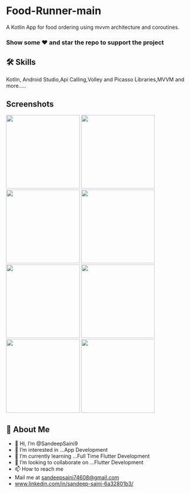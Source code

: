 # Food-Runner-main

A Kotlin App for food ordering using mvvm architecture and coroutines.

### Show some ❤️ and star the repo to support the project

## 🛠 Skills
Kotlin, Android Studio,Api Calling,Volley and Picasso Libraries,MVVM and more.....

## Screenshots

<p float="right">
<img src="Food-Runner-main/Screenshot_20230225_050320.jpg" width="200"/>                     
<img src="Food-Runner-main/Screenshot_20230225_050338.jpg" width="200"/>   
<img src="Food-Runner-main/Screenshot_20230225_050345.jpg" width="200"/>     
<img src="Food-Runner-main/Screenshot_20230225_050353.jpg" width="200"/>
<img src="Food-Runner-main/Screenshot_20230225_050401.jpg" width="200"/>
<img src="Food-Runner-main/Screenshot_20230225_050408.jpg" width="200"/>
<img src="Food-Runner-main/Screenshot_20230225_050418.jpg" width="200"/>
<img src="Food-Runner-main/Screenshot_20230225_050425.jpg" width="200"/>
</p>

## 🚀 About Me
- 👋 Hi, I’m @SandeepSaini9
- 👀 I’m interested in ...App Development
- 🌱 I’m currently learning ...Full Time Flutter Development
- 💞️ I’m looking to collaborate on ...Flutter Development
- 📫 How to reach me 
- Mail me at sandeepsaini74608@gmail.com
- www.linkedin.com/in/sandeep-saini-6a32801b3/
